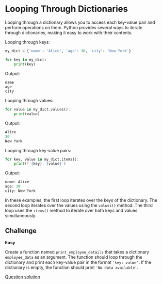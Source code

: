 # Looping Through Dictionaries

Looping through a dictionary allows you to access each key-value pair and perform operations on them. Python provides several ways to iterate through dictionaries, making it easy to work with their contents.

Looping through keys:

```python
my_dict = {'name': 'Alice', 'age': 30, 'city': 'New York'}

for key in my_dict:
    print(key)
```

Output:

```python
name
age
city
```

Looping through values:

```python
for value in my_dict.values():
    print(value)
```

Output:

```python
Alice
30
New York
```

Looping through key-value pairs:

```python
for key, value in my_dict.items():
    print(f'{key}: {value}')
```

Output:

```python
name: Alice
age: 30
city: New York
```

In these examples, the first loop iterates over the keys of the dictionary. The second loop iterates over the values using the `values()` method. The third loop uses the `items()` method to iterate over both keys and values simultaneously.

## Challenge

**Easy**

Create a function named `print_employee_details` that takes a dictionary `employee_data` as an argument. The function should loop through the dictionary and print each key-value pair in the format `'key: value'`. If the dictionary is empty, the function should print `'No data available'`.


[Question](q.py) [solution](solution.py)
